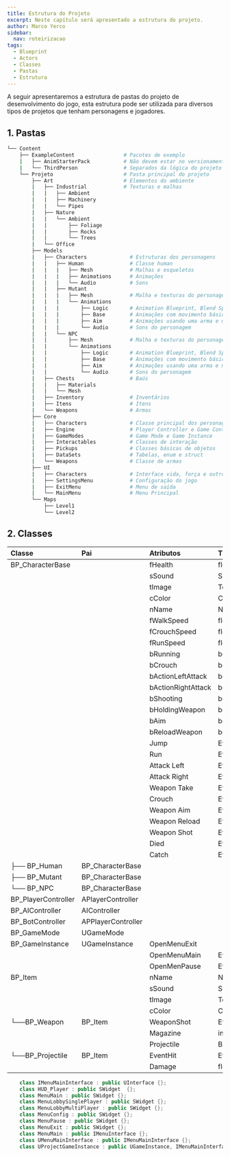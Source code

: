 ```yaml
---
title: Estrutura do Projeto
excerpt: Neste capítulo será apresentado a estrutura do projeto.
author: Marco Yerco
sidebar:
  nav: roteirizacao
tags:
  - Blueprint
  - Actors
  - Classes
  - Pastas
  - Estrutura
---
```


A seguir apresentaremos a estrutura de pastas do projeto de desenvolvimento do jogo, esta estrutura pode ser utilizada para diversos tipos de projetos que tenham personagens e jogadores.  

## 1. Pastas

```bash
└── Content
    ├── ExampleContent                # Pacotes de exemplo
    |   ├── AnimStarterPack           # Não devem estar no versionamento
    |   └── ThirdPerson               # Separados da lógica do projeto
    └── Projeto                       # Pasta principal do projeto
        ├── Art                       # Elementos do ambiente
        |   ├── Industrial            # Texturas e malhas
        |   |   ├── Ambient         
        |   |   ├── Machinery
        |   |   └── Pipes
        |   ├── Nature
        |   |   └── Ambient
        |   |       ├── Foliage
        |   |       ├── Rocks
        |   |       └── Trees
        |   └── Office
        ├── Models
        |   ├── Characters              # Estruturas dos personagens
        |   |   ├── Human               # Classe human
        |   |   |   ├── Mesh            # Malhas e esqueletos
        |   |   |   ├── Animations      # Animações
        |   |   |   └── Audio           # Sons
        |   |   ├── Mutant
        |   |   |   ├── Mesh            # Malha e texturas do personagem       
        |   |   |   └── Animations
        |   |   |       ├── Logic       # Animation Blueprint, Blend Space
        |   |   |       ├── Base        # Animações com movimento básico
        |   |   |       ├── Aim         # Animações usando uma arma e mirando
        |   |   |       └── Audio       # Sons do personagem
        |   |   └── NPC
        |   |       ├── Mesh            # Malha e texturas do personagem       
        |   |       └── Animations
        |   |           ├── Logic       # Animation Blueprint, Blend Space
        |   |           ├── Base        # Animações com movimento básico
        |   |           ├── Aim         # Animações usando uma arma e mirando
        |   |           └── Audio       # Sons do personagem
        |   ├── Chests                  # Baús
        |   |   ├── Materials     
        |   |   └── Mesh
        |   ├── Inventory               # Inventários
        |   ├── Itens                   # Itens
        |   └── Weapons                 # Armas
        ├── Core
        |   ├── Characters              # Classe principal dos personagens
        |   ├── Engine                  # Player Controller e Game Control
        |   ├── GameModes               # Game Mode e Game Instance
        |   ├── Interactables           # Classes de interação
        |   ├── Pickups                 # Classes básicas de objetos
        |   ├── DataSets                # Tabelas, enum e struct
        |   └── Weapons                 # Classe de armas
        ├── UI
        |   ├── Characters              # Interface vida, força e outros
        |   ├── SettingsMenu            # Configuração do jogo
        |   ├── ExitMenu                # Menu de saída 
        |   └── MainMenu                # Menu Principal
        └── Maps
            ├── Level1
            └── Level2

```

## 2. Classes

| Classe              | Pai                | Atributos          | Tipo          | Categoria          |
| :------------------ | :----------------- | :----------------- | :------------ | :----------------- |
| BP_CharacterBase    |                    | fHealth            | float         | Character          |
|                     |                    | sSound             | Sound Cue     |                    |
|                     |                    | tImage             | Texture 2D    |                    |
|                     |                    | cColor             | Color         |                    |
|                     |                    | nName              | Name          |                    |
|                     |                    | fWalkSpeed         | float         | Character\Movement |
|                     |                    | fCrouchSpeed       | float         |                    |
|                     |                    | fRunSpeed          | float         |                    |
|                     |                    | bRunning           | boolean       |                    |
|                     |                    | bCrouch            | boolean       |                    |
|                     |                    | bActionLeftAttack  | boolean       | Character\Action   |
|                     |                    | bActionRightAttack | boolean       |                    |
|                     |                    | bShooting          | boolean       |                    |
|                     |                    | bHoldingWeapon     | boolean       |                    |
|                     |                    | bAim               | boolean       |                    |
|                     |                    | bReloadWeapon      | boolean       |                    |
|                     |                    | Jump               | Event         |                    |
|                     |                    | Run                | Event         |                    |
|                     |                    | Attack Left        | Event         |                    |
|                     |                    | Attack Right       | Event         |                    |
|                     |                    | Weapon Take        | Event         |                    |
|                     |                    | Crouch             | Event         |                    |
|                     |                    | Weapon Aim         | Event         |                    |
|                     |                    | Weapon Reload      | Event         |                    |
|                     |                    | Weapon Shot        | Event         |                    |
|                     |                    | Died               | Event         |                    |
|                     |                    | Catch              | Event         |                    |
| ├── BP_Human        | BP_CharacterBase   |                    |               |                    |
| ├── BP_Mutant       | BP_CharacterBase   |                    |               |                    |
| └── BP_NPC          | BP_CharacterBase   |                    |               |                    |
| BP_PlayerController | APlayerController  |                    |               |                    |
| BP_AIController     | AIController       |                    |               |                    |
| BP_BotController    | APPlayerController |                    |               |                    |
| BP_GameMode         | UGameMode          |                    |               |                    |
| BP_GameInstance     | UGameInstance      | OpenMenuExit       |               |                    |
|                     |                    | OpenMenuMain       | Event         |                    |
|                     |                    | OpenMenPause       | Event         |                    |
| BP_Item             |                    | nName              | Name          |                    |
|                     |                    | sSound             | Sound Cue     |                    |
|                     |                    | tImage             | Texture 2D    |                    |
|                     |                    | cColor             | Color         |                    |
| └──BP_Weapon        | BP_Item            | WeaponShot         | Event         |                    |
|                     |                    | Magazine           | integer       |                    |
|                     |                    | Projectile         | BP_Projectile |                    |
| └──BP_Projectile    | BP_Item            | EventHit           | Event         |                    |
|                     |                    | Damage             | float         |                    |

```cpp
    class IMenuMainInterface : public UInterface {};
    class HUD_Player : public SWidget  {};
    class MenuMain : public SWidget {};
    class MenuLobbySinglePlayer : public SWidget {};            
    class MenuLobbyMultiPlayer : public SWidget {};                        
    class MenuConfig : public SWidget {};            
    class MenuPause : public SWidget {};                        
    class MenuExit : public SWidget {};
    class MenuMain : public IMenuInterface {};                                     
    class UMenuMainInterface : public IMenuMainInterface {};
    class UProjectGameInstance : public UGameInstance, IMenuMainInterface  {};
```
